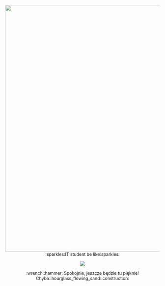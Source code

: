 <div id="header" align="center">
  <img src="https://media.giphy.com/media/dbtDDSvWErdf2/giphy.gif" width="800"/>
</div>
<div id="header" align="center">
:sparkles:IT student be like:sparkles:
</div>
</div>
</div>
</div>
<p align="center">

<div id="header" align="center">
<a hrev="https://git.io/streak-stats"><img src="https://streak-stats.demolab.com?user=BartoszMarianCylwa&theme=dark&hide_border=true&date_format=M%20j%5B%2C%20Y%5D"/></a>
<p/>
<div id="header" align="center">
:wrench::hammer: Spokojnie, jeszcze będzie tu pięknie! Chyba.:hourglass_flowing_sand::construction:
